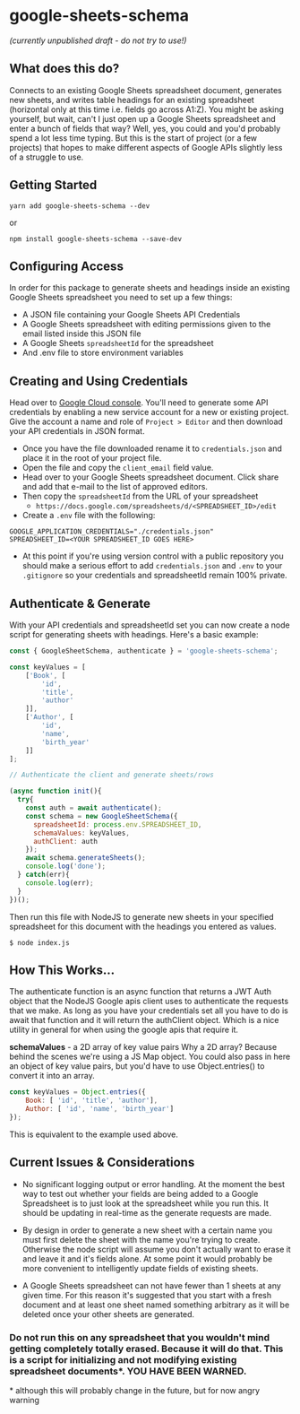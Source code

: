 # google-sheets-schema

*(currently unpublished draft - do not try to use!)*

## What does this do?
Connects to an existing Google Sheets spreadsheet document, generates new sheets, and writes table headings for an existing spreadsheet (horizontal only at this time i.e. fields go across A1:Z). You might be asking yourself, but wait, can't I just open up a Google Sheets spreadsheet and enter a bunch of fields that way? Well, yes, you could and you'd probably spend a lot less time typing. But this is the start of project (or a few projects) that hopes to make different aspects of Google APIs slightly less of a struggle to use.

## Getting Started

`yarn add google-sheets-schema --dev`

or

`npm install google-sheets-schema --save-dev`

## Configuring Access

In order for this package to generate sheets and headings inside an existing Google Sheets spreadsheet you need to set up a few things:

- A JSON file containing your Google Sheets API Credentials
- A Google Sheets spreadsheet with editing permissions given to the email listed inside this JSON file
- A Google Sheets `spreadsheetId` for the spreadsheet
- And .env file to store environment variables

## Creating and Using Credentials

Head over to [Google Cloud console](https://console.cloud.google.com). You'll need to generate some API credentials by enabling a new service account for a new or existing project.  Give the account a name and role of `Project > Editor` and then download your API credentials in JSON format.

- Once you have the file downloaded rename it to `credentials.json` and place it in the root of your project file.
- Open the file and copy the `client_email` field value.
- Head over to your Google Sheets spreadsheet document. Click share and add that e-mail to the list of approved editors.
- Then copy the `spreadsheetId` from the URL of your spreadsheet
	- `https://docs.google.com/spreadsheets/d/<SPREADSHEET_ID>/edit`
- Create a `.env` file with the following:
 
```shell
GOOGLE_APPLICATION_CREDENTIALS="./credentials.json"
SPREADSHEET_ID=<YOUR SPREADSHEET_ID GOES HERE>
```
- At this point if you're using version control with a public repository you should make a serious effort to add `credentials.json` and `.env` to your `.gitignore` so your credentials and spreadsheetId remain 100% private.

## Authenticate & Generate

With your API credentials and spreadsheetId set you can now create a node script for generating sheets with headings. Here's a basic example:

```javascript
const { GoogleSheetSchema, authenticate } = 'google-sheets-schema';

const keyValues = [
	['Book', [
		'id',
		'title',
		'author'
	]],
	['Author', [
		'id',
		'name',
		'birth_year'
	]]
];

// Authenticate the client and generate sheets/rows

(async function init(){
  try{
    const auth = await authenticate();        
    const schema = new GoogleSheetSchema({
      spreadsheetId: process.env.SPREADSHEET_ID,
      schemaValues: keyValues,
      authClient: auth
    });
    await schema.generateSheets();
    console.log('done');
  } catch(err){
    console.log(err);
  }
})();

```

Then run this file with NodeJS to generate new sheets in your specified spreadsheet for this document with the headings you entered as values.

`$ node index.js`

## How This Works...

The authenticate function is an async function that returns a JWT Auth object that the NodeJS Google apis client uses to authenticate the requests that we make. As long as you have your credentials set all you have to do is await that function and it will return the authClient object. Which is a nice utility in general for when using the google apis that require it.

**schemaValues** - a 2D array of key value pairs
Why a 2D array? Because behind the scenes we're using a JS Map object. You could also pass in here an object of key value pairs, but you'd have to use Object.entries() to convert it into an array.

```javascript
const keyValues = Object.entries({
	Book: [ 'id', 'title', 'author'],
	Author: [ 'id', 'name', 'birth_year']
});
```
This is equivalent to the example used above.

## Current Issues & Considerations
- No significant logging output or error handling. At the moment the best way to test out whether your fields are being added to a Google Spreadsheet is to just look at the spreadsheet while you run this. It should be updating in real-time as the generate requests are made.

- By design in order to generate a new sheet with a certain name you must first delete the sheet with the name you're trying to create. Otherwise the node script will assume you don't actually want to erase it and leave it and it's fields alone. At some point it would probably be more convenient to intelligently update fields of existing sheets.
  
- A Google Sheets spreadsheet can not have fewer than 1 sheets at any given time. For this reason it's suggested that you start with a fresh document and at least one sheet named something arbitrary as it will be deleted once your other sheets are generated.

### Do not run this on any spreadsheet that you wouldn't mind getting completely totally erased. Because it will do that. This is a script for initializing and not modifying existing spreadsheet documents*. **YOU HAVE BEEN WARNED.**

\* although this will probably change in the future, but for now angry warning